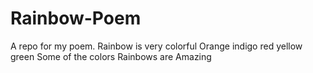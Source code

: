 # Rainbow-Poem
A repo for my poem.
Rainbow is very colorful
Orange indigo red yellow green 
Some of the colors 
Rainbows are Amazing
